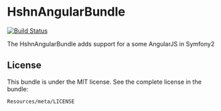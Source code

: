 HshnAngularBundle
=================

[![Build Status](https://travis-ci.org/hshn/HshnAngularBundle.svg?branch=master)](https://travis-ci.org/hshn/HshnAngularBundle)

The HshnAngularBundle adds support for a some AngularJS in Symfony2

License
-------

This bundle is under the MIT license. See the complete license in the bundle:

    Resources/meta/LICENSE
